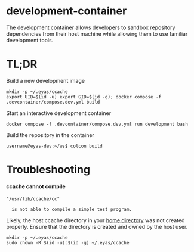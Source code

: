 # development-container
The development container allows developers to sandbox repository dependencies
from their host machine while allowing them to use familiar development tools.

# TL;DR
Build a new development image
```
mkdir -p ~/.eyas/ccache
export UID=$(id -u) export GID=$(id -g); docker compose -f .devcontainer/compose.dev.yml build
```
Start an interactive development container
```
docker compose -f .devcontainer/compose.dev.yml run development bash
```
Build the repository in the container
```
username@eyas-dev:~/ws$ colcon build
```

# Troubleshooting
#### ccache cannot compile
```
"/usr/lib/ccache/cc"

  is not able to compile a simple test program.
```
Likely, the host ccache directory in your [home directory](#ccache) was not created properly.
Ensure that the directory is created and owned by the host user.
```
mkdir -p ~/.eyas/ccache
sudo chown -R $(id -u):$(id -g) ~/.eyas/ccache
